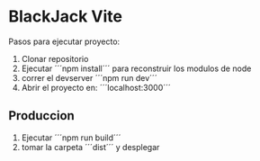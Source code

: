 # BlackJack Vite

Pasos para ejecutar proyecto:

1. Clonar repositorio
2. Ejecutar ´´´npm install´´´ para reconstruir los modulos de node
3. correr el devserver ´´´npm run dev´´´
4. Abrir el proyecto en: ´´´localhost:3000´´´

## Produccion

1. Ejecutar ´´´npm run build´´´
2. tomar la carpeta ´´´dist´´´ y desplegar